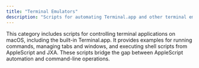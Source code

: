 ```yaml
---
title: "Terminal Emulators"
description: "Scripts for automating Terminal.app and other terminal emulators on macOS."
---
```


This category includes scripts for controlling terminal applications on macOS, including the built-in Terminal.app. It provides examples for running commands, managing tabs and windows, and executing shell scripts from AppleScript and JXA. These scripts bridge the gap between AppleScript automation and command-line operations.